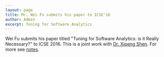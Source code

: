 ```yaml
---
layout: page
title: Mr. Wei Fu submits his paper to ICSE'16
author: Admin
excerpt: Tuning for Software Analytics
---
```

Wei Fu submits his paper titled "Tuning for Software Analytics: is it Really Necessary?" to ICSE 2016. This is a joint work with [Dr. Xipeng Shen](http://people.engr.ncsu.edu/xshen5/). For more see [notes](http://ai4se.net/projects/2015/08/31/Tuning/). 


